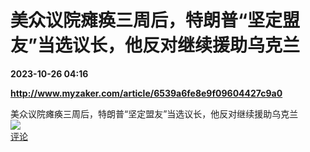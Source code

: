 # 美众议院瘫痪三周后，特朗普“坚定盟友”当选议长，他反对继续援助乌克兰

**2023-10-26 04:16**

**http://www.myzaker.com/article/6539a6fe8e9f09604427c9a0**

美众议院瘫痪三周后，特朗普“坚定盟友”当选议长，他反对继续援助乌克兰  
![](https://img3.chouti.com/CHOUTI_231026_9EDCAAC315B440F48BC54A0CE9BCD895.jpg)  
[评论](https://m.chouti.com/link/40407235)